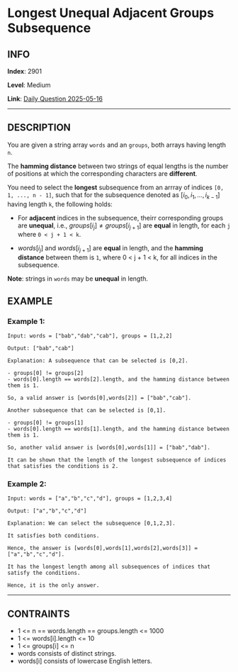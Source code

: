 # Longest Unequal Adjacent Groups Subsequence

## INFO

**Index**: 2901

**Level**: Medium

**Link**: [Daily Question 2025-05-16](https://leetcode.com/problems/longest-unequal-adjacent-groups-subsequence-ii/description/?envType=daily-question&envId=2025-05-16)

---

## DESCRIPTION

You are given a string array `words` and an `groups`, both arrays having length `n`.

The **hamming distance** between two strings of equal lengths is the number of positions at which the corresponding characters are **different**.

You need to select the **longest** subsequence from an arrray of indices `[0, 1, ..., n - 1]`, such that for the subsequence denoted as $[i_0, i_1, \dots, i_{k-1}]$ having length `k`, the following holds:

- For **adjacent** indices in the subsequence, theirr corresponding groups are **unequal**, i.e., $groups[i_j] \neq groups[i_{j+1}]$ are **equal** in length, for each `j` where `0 < j + 1 < k`.

- $words[i_j]$ and $words[i_{j+1}]$ are **equal** in length, and the **hamming distance** between them is `1`, where 0 < j + 1 < k, for all indices in the subsequence.

**Note**: strings in `words` may be **unequal** in length.

## EXAMPLE

### Example 1:

    Input: words = ["bab","dab","cab"], groups = [1,2,2]

    Output: ["bab","cab"]

    Explanation: A subsequence that can be selected is [0,2].

    - groups[0] != groups[2]
    - words[0].length == words[2].length, and the hamming distance between them is 1.

    So, a valid answer is [words[0],words[2]] = ["bab","cab"].

    Another subsequence that can be selected is [0,1].

    - groups[0] != groups[1]
    - words[0].length == words[1].length, and the hamming distance between them is 1.

    So, another valid answer is [words[0],words[1]] = ["bab","dab"].

    It can be shown that the length of the longest subsequence of indices that satisfies the conditions is 2.

### Example 2:

    Input: words = ["a","b","c","d"], groups = [1,2,3,4]

    Output: ["a","b","c","d"]

    Explanation: We can select the subsequence [0,1,2,3].

    It satisfies both conditions.

    Hence, the answer is [words[0],words[1],words[2],words[3]] = ["a","b","c","d"].

    It has the longest length among all subsequences of indices that satisfy the conditions.

    Hence, it is the only answer.

---

## CONTRAINTS

- 1 <= n == words.length == groups.length <= 1000
- 1 <= words[i].length <= 10
- 1 <= groups[i] <= n
- words consists of distinct strings.
- words[i] consists of lowercase English letters.
